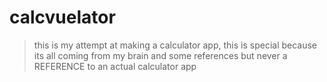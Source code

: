 # calcvuelator
> this is my attempt at making a calculator app, this is special because its all coming from my brain and some references but never a REFERENCE to an actual calculator app